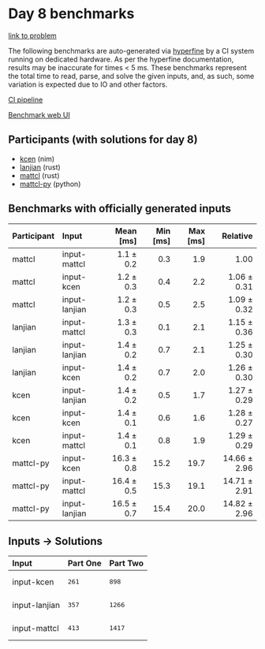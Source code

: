 # Day 8 benchmarks

[link to problem](https://adventofcode.com/2024/day/8)

The following benchmarks are auto-generated via
[hyperfine](https://github.com/sharkdp/hyperfine) by a CI system running on
dedicated hardware. As per the hyperfine documentation, results may be
inaccurate for times < 5 ms. These benchmarks represent the total time to read,
parse, and solve the given inputs, and, as such, some variation is expected due
to IO and other factors.

[CI pipeline](http://ci.papercode.net:8080/teams/main/pipelines/aoc2024)

[Benchmark web UI](https://aoc.ancalagon.black)


## Participants (with solutions for day 8)

- [kcen](https://github.com/kcen/aoc2024) (nim)
- [lanjian](https://github.com/lanjian/aoc-2024) (rust)
- [mattcl](https://github.com/mattcl/aoc2024) (rust)
- [mattcl-py](https://github.com/mattcl/aoc2024-py) (python)


## Benchmarks with officially generated inputs

| Participant | Input | Mean [ms] | Min [ms] | Max [ms] | Relative |
|:---|:---|---:|---:|---:|---:|
| mattcl | input-mattcl | 1.1 ± 0.2 | 0.3 | 1.9 | 1.00 |
| mattcl | input-kcen | 1.2 ± 0.3 | 0.4 | 2.2 | 1.06 ± 0.31 |
| mattcl | input-lanjian | 1.2 ± 0.3 | 0.5 | 2.5 | 1.09 ± 0.32 |
| lanjian | input-mattcl | 1.3 ± 0.3 | 0.1 | 2.1 | 1.15 ± 0.36 |
| lanjian | input-lanjian | 1.4 ± 0.2 | 0.7 | 2.1 | 1.25 ± 0.30 |
| lanjian | input-kcen | 1.4 ± 0.2 | 0.7 | 2.0 | 1.26 ± 0.30 |
| kcen | input-lanjian | 1.4 ± 0.2 | 0.5 | 1.7 | 1.27 ± 0.29 |
| kcen | input-kcen | 1.4 ± 0.1 | 0.6 | 1.6 | 1.28 ± 0.27 |
| kcen | input-mattcl | 1.4 ± 0.1 | 0.8 | 1.9 | 1.29 ± 0.29 |
| mattcl-py | input-kcen | 16.3 ± 0.8 | 15.2 | 19.7 | 14.66 ± 2.96 |
| mattcl-py | input-mattcl | 16.4 ± 0.5 | 15.3 | 19.1 | 14.71 ± 2.91 |
| mattcl-py | input-lanjian | 16.5 ± 0.7 | 15.4 | 20.0 | 14.82 ± 2.96 |


## Inputs -> Solutions

| Input | Part One | Part Two |
|:---|:---|:---|
|input-kcen|<pre>261</pre>|<pre>898</pre>|
|input-lanjian|<pre>357</pre>|<pre>1266</pre>|
|input-mattcl|<pre>413</pre>|<pre>1417</pre>|